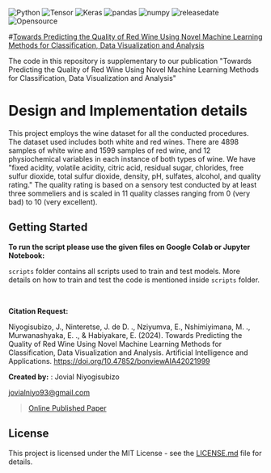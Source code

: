 ![Python](https://img.shields.io/badge/python-v3.7-blue)
![Tensor](https://img.shields.io/badge/TensorFlow-V2.9.1-orange)
![Keras](https://img.shields.io/badge/Keras-V2.7-brightgreen)
![pandas](https://img.shields.io/badge/Pandas-V1.4.2-ff69b4)
![numpy](https://img.shields.io/badge/%E2%80%8ENumpy-V1.20.2-success)
![releasedate](https://img.shields.io/badge/release%20date-October%202022-red)
![Opensource](https://img.shields.io/badge/OpenSource-Yes!-6f42c1)


#[Towards Predicting the Quality of Red Wine Using Novel Machine Learning Methods for Classification, Data Visualization and Analysis](https://doi.org/10.47852/bonviewAIA42021999)


The code in this repository is supplementary to our publication "Towards Predicting the Quality of Red Wine Using Novel Machine Learning Methods for Classification, Data Visualization and Analysis" 




# Design and Implementation details

This project employs the wine dataset for all the conducted procedures. The dataset used includes both white and red wines. There are 4898 samples of white wine and 1599 samples of red wine, and 12 physiochemical variables in each instance of both types of wine. We have "fixed acidity, volatile acidity, citric acid, residual sugar, chlorides, free sulfur dioxide, total sulfur dioxide, density, pH, sulfates, alcohol, and quality rating." The quality rating is based on a sensory test conducted by at least three sommeliers and is scaled in 11 quality classes ranging from 0 (very bad) to 10 (very excellent). 

## Getting Started

**To run the script please use the given files on Google Colab or Jupyter Notebook:**


```scripts``` folder contains all scripts used to train and test models. More details on how to train and test the code is mentioned inside ```scripts``` folder.

<br/>



**Citation Request:** 

Niyogisubizo, J., Ninteretse, J. de D. ., Nziyumva, E., Nshimiyimana, M. ., Murwanashyaka, E. ., & Habiyakare, E. (2024). Towards Predicting the Quality of Red Wine Using Novel Machine Learning Methods for Classification, Data Visualization and Analysis. Artificial Intelligence and Applications. https://doi.org/10.47852/bonviewAIA42021999

**Created by:** : Jovial Niyogisubizo 

jovialniyo93@gmail.com

>[Online Published Paper](https://doi.org/10.47852/bonviewAIA42021999)

## License ##
This project is licensed under the MIT License - see the [LICENSE.md](LICENSE.md) file for details.
